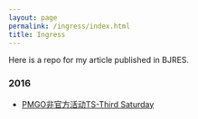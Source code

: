 ```yaml
---
layout: page
permalink: /ingress/index.html
title: Ingress
---
```


Here is a repo for my article published in BJRES.


### 2016

- [PMGO非官方活动TS-Third Saturday](https://reiinoki.github.io/ingress/2016-09-17.html)